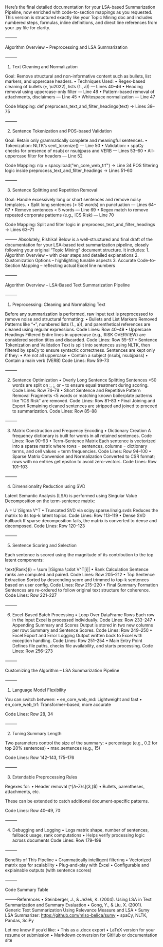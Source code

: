 Here’s the final detailed documentation for your LSA-based Summarization Pipeline, now enriched with code-to-section mappings as you requested. This version is structured exactly like your Topic Mining doc and includes numbered steps, formulas, inline definitions, and direct line references from your .py file for clarity.

⸻

Algorithm Overview – Preprocessing and LSA Summarization

⸻

1. Text Cleaning and Normalization

Goal: Remove structural and non-informative content such as bullets, list markers, and uppercase headers.
	•	Techniques Used:
	•	Regex-based cleaning of bullets (•, \u2022), lists (1., a)) — Lines 40–46
	•	Heading removal using uppercase-only filter — Line 48
	•	Pattern-based removal of attachments, disclaimers — Line 45
	•	Whitespace normalization — Line 47

Code Mapping:
def preprocess_text_and_filter_headings(text) → Lines 38–75

⸻

2. Sentence Tokenization and POS-based Validation

Goal: Retain only grammatically complete and meaningful sentences.
	•	Tokenization: NLTK’s sent_tokenize() — Line 50
	•	Validation:
	•	spaCy checks for presence of nsubj or nsubjpass and VERB — Lines 53–60
	•	All-uppercase filter for headers — Line 52

Code Mapping:
nlp = spacy.load("en_core_web_trf") → Line 34
POS filtering logic inside preprocess_text_and_filter_headings → Lines 51–60

⸻

3. Sentence Splitting and Repetition Removal

Goal: Handle excessively long or short sentences and remove noisy templates.
	•	Split long sentences (> 50 words) on punctuation — Lines 64–67
	•	Remove sentences < 5 words — Line 69
	•	Regex match to remove repeated corporate patterns (e.g., ICS Risk) — Line 70

Code Mapping:
Split and filter logic in preprocess_text_and_filter_headings → Lines 63–71

⸻
Absolutely, Rishika! Below is a well-structured and final draft of the documentation for your LSA-based text summarization pipeline, closely following your original “Topic Mining” document structure. It includes:
	1.	Algorithm Overview – with clear steps and detailed explanations
	2.	Customization Options – highlighting tunable aspects
	3.	Accurate Code-to-Section Mapping – reflecting actual Excel line numbers

⸻

Algorithm Overview – LSA-Based Text Summarization Pipeline

⸻

1. Preprocessing: Cleaning and Normalizing Text

Before any summarization is performed, raw input text is preprocessed to remove noise and structural formatting:
	•	Bullets and List Markers Removed
Patterns like “•”, numbered lists (1., a)), and parenthetical references are cleaned using regular expressions.
Code Lines: Row 40–49
	•	Uppercase Headings Filtered
Entire lines in uppercase (e.g., RISK OVERVIEW) are considered section titles and discarded.
Code Lines: Row 55–57
	•	Sentence Tokenization and Validation
Text is split into sentences using NLTK, then filtered by spaCy to ensure syntactic correctness. Sentences are kept only if they:
	•	Are not all uppercase
	•	Contain a subject (nsubj, nsubjpass)
	•	Contain a main verb (VERB)
Code Lines: Row 59–73

⸻

2. Sentence Optimization
	•	Overly Long Sentence Splitting
Sentences >50 words are split on :, ;, or – to ensure equal treatment during scoring.
Code Lines: Row 74–78
	•	Short Sentence and Repetitive Pattern Removal
Fragments <5 words or matching known boilerplate patterns like "ICS Risk" are removed.
Code Lines: Row 81–83
	•	Final Joining and Export
Remaining cleaned sentences are stripped and joined to proceed to summarization.
Code Lines: Row 85–88

⸻

3. Matrix Construction and Frequency Encoding
	•	Dictionary Creation
A frequency dictionary is built for words in all retained sentences.
Code Lines: Row 90–93
	•	Term-Sentence Matrix
Each sentence is vectorized into a sparse matrix where rows = sentences, columns = dictionary terms, and cell values = term frequencies.
Code Lines: Row 94–100
	•	Sparse Matrix Conversion and Normalization
Converted to CSR format; rows with no entries get epsilon to avoid zero-vectors.
Code Lines: Row 101–103

⸻

4. Dimensionality Reduction using SVD

Latent Semantic Analysis (LSA) is performed using Singular Value Decomposition on the term-sentence matrix:

A = U \Sigma V^T
	•	Truncated SVD via scipy.sparse.linalg.svds
Reduces the matrix to its top-k latent topics.
Code Lines: Row 113–119
	•	Dense SVD Fallback
If sparse decomposition fails, the matrix is converted to dense and decomposed.
Code Lines: Row 120–123

⸻

5. Sentence Scoring and Selection

Each sentence is scored using the magnitude of its contribution to the top latent components:

\text{Rank}(i) = \sum |\Sigma \cdot V^T[i]|
	•	Rank Calculation
Sentence ranks are computed and paired.
Code Lines: Row 205–212
	•	Top Sentence Extraction
Sorted by descending score and trimmed to top-k sentences based on user config.
Code Lines: Row 215–220
	•	Final Summary Formation
Sentences are re-ordered to follow original text structure for coherence.
Code Lines: Row 221–227

⸻

6. Excel-Based Batch Processing
	•	Loop Over DataFrame Rows
Each row in the input Excel is processed individually.
Code Lines: Row 233–247
	•	Appending Summary and Scores
Output is stored in two new columns per row: Summary and Sentence Scores.
Code Lines: Row 249–250
	•	Excel Export and Error Logging
Output written back to Excel with exception handling.
Code Lines: Row 251–254
	•	Main Entry Point
Defines file paths, checks file availability, and starts processing.
Code Lines: Row 256–273

⸻

Customizing the Algorithm – LSA Summarization Pipeline

⸻

1. Language Model Flexibility

You can switch between:
	•	en_core_web_md: Lightweight and fast
	•	en_core_web_trf: Transformer-based, more accurate

Code Lines: Row 28, 34

⸻

2. Tuning Summary Length

Two parameters control the size of the summary:
	•	percentage (e.g., 0.2 for top 20% sentences)
	•	max_sentences (e.g., 15)

Code Lines: Row 142–143, 175–176

⸻

3. Extendable Preprocessing Rules

Regexes for:
	•	Header removal (^[A-Z\s]{3,}$)
	•	Bullets, parentheses, attachments, etc.

These can be extended to catch additional document-specific patterns.

Code Lines: Row 40–49, 70

⸻

4. Debugging and Logging
	•	Logs matrix shape, number of sentences, fallback usage, rank computations
	•	Helps verify processing logic across documents
Code Lines: Row 179–199

⸻

Benefits of This Pipeline
	•	Grammatically intelligent filtering
	•	Vectorized matrix ops for scalability
	•	Plug-and-play with Excel
	•	Configurable and explainable outputs (with sentence scores)

⸻

Code Summary Table




⸻References
	•	Steinberger, J., & Ježek, K. (2004). Using LSA in Text Summarization and Summary Evaluation
	•	Gong, Y., & Liu, X. (2001). Generic Text Summarization Using Relevance Measure and LSA
	•	Sumy LSA Summarizer: https://github.com/miso-belica/sumy
	•	spaCy, NLTK, Pandas, SciPy


Let me know if you’d like:
	•	This as a .docx export
	•	LaTeX version for your resume or submission
	•	Markdown conversion for GitHub or documentation site
